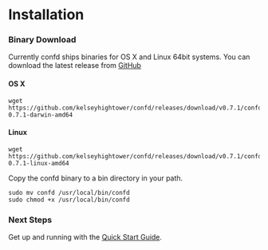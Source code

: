 # Installation

### Binary Download

Currently confd ships binaries for OS X and Linux 64bit systems. You can download the latest release from [GitHub](https://github.com/kelseyhightower/confd/releases)

#### OS X

```
wget https://github.com/kelseyhightower/confd/releases/download/v0.7.1/confd-0.7.1-darwin-amd64
```

#### Linux

```
wget https://github.com/kelseyhightower/confd/releases/download/v0.7.1/confd-0.7.1-linux-amd64
```

Copy the confd binary to a bin directory in your path.

```
sudo mv confd /usr/local/bin/confd
sudo chmod +x /usr/local/bin/confd
```

### Next Steps

Get up and running with the [Quick Start Guide](quick-start-guide.md).
